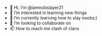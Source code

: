 - 👋 Hi, I’m @iamnobslayer21
- 👀 I’m interested in learning new things
- 🌱 I’m currently learning how to slay noobs;)
- 💞️ I’m looking to collaborate on 
- 📫 How to reach me clash of clans

<!---
iamnobslayer21/iamnobslayer21 is a ✨ special ✨ repository because its `README.md` (this file) appears on your GitHub profile.
You can click the Preview link to take a look at your changes.
--->

